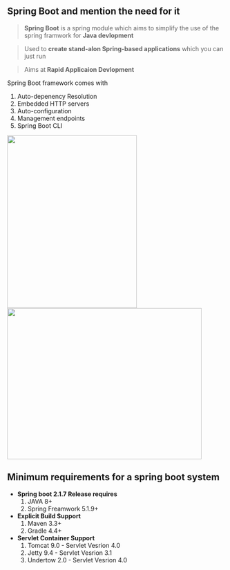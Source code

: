 <h2>Spring Boot and mention the need for it</h2>
<p>
  <blockquote> <b>Spring Boot</b> is a spring module which aims to simplify the use of the spring framwork for <b> Java devlopment </b> </blockquote>
  <blockquote>Used to <b>create stand-alon Spring-based applications</b> which you can just run</blockquote>
   <blockquote>Aims at<b> Rapid Applicaion Devlopment</b></blockquote>
 </p>
 Spring Boot framework comes with
 <ol>
      <li>Auto-depenency Resolution</li>
      <li>Embedded HTTP servers</li>
      <li>Auto-configuration</li>
      <li>Management endpoints</li>
      <li>Spring Boot CLI</li>
  </ol>

<p align="left" >
  <img src="https://qphs.fs.quoracdn.net/main-qimg-c8945e03c39c0f649f14598f31aaa83f"  width="300" height="400" />
  <img src="https://raw.githubusercontent.com/raj-savaj/asrm/master/pic/myfile.png"  width="450" height="350"/>
</p>
<h2> Minimum requirements for a spring boot system</h2>
  <ul>
    <li><b>Spring boot 2.1.7 Release requires</b>
     <ol>
        <li>JAVA 8+</li>
         <li>Spring Freamwork 5.1.9+</li>
      </ol>
    </li>
   <li><b>Explicit Build Support</b>
     <ol>
        <li>Maven 3.3+</li>
         <li>Gradle 4.4+</li>
      </ol>
    </li>
  <li><b>Servlet Container Support</b>
     <ol>
        <li>Tomcat 9.0 - Servlet Vesrion 4.0 </li>
        <li>Jetty 9.4 - Servlet Vesrion 3.1</li>
       <li>Undertow 2.0 - Servlet Vesrion 4.0 </li>
      </ol>
    </li>
  </ul>
